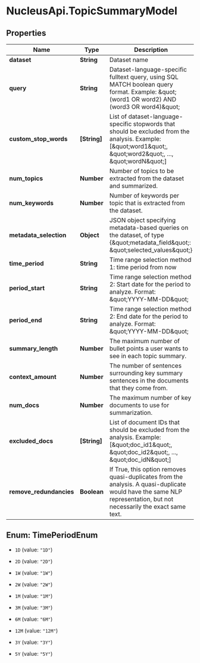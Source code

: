 # NucleusApi.TopicSummaryModel

## Properties
Name | Type | Description | Notes
------------ | ------------- | ------------- | -------------
**dataset** | **String** | Dataset name | 
**query** | **String** | Dataset-language-specific fulltext query, using SQL MATCH boolean query format. Example: \&quot;(word1 OR word2) AND (word3 OR word4)\&quot; | [optional] 
**custom_stop_words** | **[String]** | List of dataset-language-specific stopwords that should be excluded from the analysis. Example: [\&quot;word1\&quot;, \&quot;word2\&quot;, ..., \&quot;wordN\&quot;] | [optional] 
**num_topics** | **Number** | Number of topics to be extracted from the dataset and summarized. | [optional] 
**num_keywords** | **Number** | Number of keywords per topic that is extracted from the dataset. | [optional] 
**metadata_selection** | **Object** | JSON object specifying metadata-based queries on the dataset, of type {\&quot;metadata_field\&quot;: \&quot;selected_values\&quot;} | [optional] 
**time_period** | **String** | Time range selection method 1: time period from now | [optional] 
**period_start** | **String** | Time range selection method 2: Start date for the period to analyze. Format: \&quot;YYYY-MM-DD\&quot; | [optional] 
**period_end** | **String** | Time range selection method 2: End date for the period to analyze. Format: \&quot;YYYY-MM-DD\&quot; | [optional] 
**summary_length** | **Number** | The maximum number of bullet points a user wants to see in each topic summary. | [optional] 
**context_amount** | **Number** | The number of sentences surrounding key summary sentences in the documents that they come from. | [optional] 
**num_docs** | **Number** | The maximum number of key documents to use for summarization. | [optional] 
**excluded_docs** | **[String]** | List of document IDs that should be excluded from the analysis. Example: [\&quot;doc_id1\&quot;, \&quot;doc_id2\&quot;, ..., \&quot;doc_idN\&quot;] | [optional] 
**remove_redundancies** | **Boolean** | If True, this option removes quasi-duplicates from the analysis. A quasi-duplicate would have the same NLP representation, but not necessarily the exact same text. | [optional] [default to true]


<a name="TimePeriodEnum"></a>
## Enum: TimePeriodEnum


* `1D` (value: `"1D"`)

* `2D` (value: `"2D"`)

* `1W` (value: `"1W"`)

* `2W` (value: `"2W"`)

* `1M` (value: `"1M"`)

* `3M` (value: `"3M"`)

* `6M` (value: `"6M"`)

* `12M` (value: `"12M"`)

* `3Y` (value: `"3Y"`)

* `5Y` (value: `"5Y"`)




